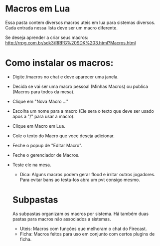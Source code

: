 # Macros em Lua
Essa pasta contem diversos macros uteis em lua para sistemas diversos. 
Cada entrada nessa lista deve ser um macro diferente. 

Se deseja aprender a criar seus macros: http://rrpg.com.br/sdk3/RRPG%20SDK%203.html?Macros.html

# Como instalar os macros:
* Digite /macros no chat e deve aparecer uma janela. 
* Decida se vai ser uma macro pessoal (Minhas Macros) ou publica (Macros para todos da mesa).
* Clique em "Nova Macro ..."
* Escolha um nome para a macro (Ele sera o texto que deve ser usado apos a "/" para usar a macro).
* Clique em Macro em Lua.
* Cole o texto do Macro que voce deseja adicionar.
* Feche o popup de "Editar Macro".
* Feche o gerenciador de Macros.
* Teste ele na mesa.
  * Dica: Alguns macros podem gerar flood e irritar outros jogadores. Para evitar bans ao testa-los abra um pvt consigo mesmo. 
  
  # Subpastas
  As subpastas organizam os macros por sistema. Há também duas pastas para macros não associados a sistemas. 
  - Uteis: Macros com funções que melhoram o chat do Firecast. 
  - Ficha: Macros feitos para uso em conjunto com certos plugins de ficha. 
